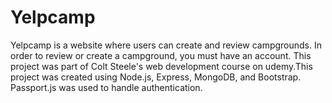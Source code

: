 # Yelpcamp
Yelpcamp is a website where users can create and review campgrounds. In order to review or create a campground, you must have an account. This project was part of Colt Steele's web development course on udemy.This project was created using Node.js, Express, MongoDB, and Bootstrap. Passport.js was used to handle authentication.


